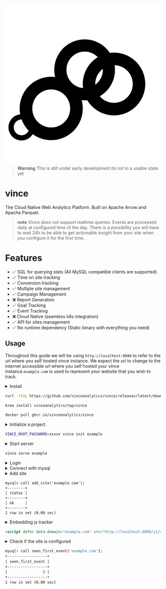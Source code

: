 
<p align="center">
    <img src="./assets/logo.svg" alt="Vince Logo" />
</p>


> **Warning**
> This is still under early development its not in a usable state yet

# vince

The Cloud Native Web Analytics Platform. Built on Apache Arrow and Apache Parquet.

> **note**
> Vince does not support realtime queries. Events are processed daily at configured time of the day.
> There is a possibility you will have to wait 24h to be able to get actionable insight from your site
> when you configure it for the first time.

# Features

- :white_check_mark: SQL for querying stats (All MySQL compatible clients are supported)
- :white_check_mark: Time on site tracking
- :white_check_mark: Conversion tracking 
- :white_check_mark: Multiple site management
- :white_check_mark: Campaign Management 
- :x: Report Generation
- :white_check_mark: Goal Tracking 
- :white_check_mark: Event Tracking 
- :x: Cloud Native (seamless k8s integration)
- :white_check_mark: API for sites management
- :white_check_mark: No runtime dependency (Static binary with everything you need)

## Usage

Throughout this guide we will be using `http://localhost:8080` to refer to the url where you self hosted vince instance. We expect the url to change to the internet accessible url where you self hosted your vince instance.`example.com` is used to represent your website that you wish to track.

<details markdown="1">
<summary>Install</summary>

vince provides a single binary `vince` that provides both the server and client
functionality. For now only `Mac OS` and `Linux` are supported. 
</details>


```bash
curl -fsSL https://github.com/vinceanalytics/vince/releases/latest/download/install.sh | bash
```

```bash
brew install vinceanalytics/tap/vince
```

```bash
docker pull ghcr.io/vinceanalytics/vince
```

<details markdown="1">
<summary>Initialize a project</summary>

`vince init` sets up a directory for serving vince instance. This includes creating directories for databases and generating of configurations. You can later edit generated configuration file to reflect what you need.

```bash
NAME:
   vince init - Initializes a vince project

USAGE:
   vince init [command [command options]] [arguments...]

OPTIONS:
   -i                Shows interactive prompt for username and password (default: false) || --no-i  Shows interactive prompt for username and password (default: false)
   --username value  Name of the root user (default: "root") [$VINCE_ROOT_USER]
   --password value  password of the root user (default: "vince") [$VINCE_ROOT_PASSWORD]
   --help, -h        show help (default: false)
```

Vince instances are password protected. Access to resources is provided via JWT tokens served using the builtin oauth2 server.

</details>

```bash
VINCE_ROOT_PASSWORD=xxxxx vince init example
```

<details markdown="1">
<summary>Start  server</summary>

Vince binds to two ports, one for vince api and another for mysql api.

```bash
NAME:
   vince serve - Serves web ui console and expose /api/events that collects web analytics

USAGE:
   vince serve [command [command options]] [arguments...]

OPTIONS:
   core

   --db-path value        path to main database (default: "db") [$VINCE_DB_PATH]
   --enable-profile       Expose /debug/pprof endpoint (default: false) [$VINCE_ENABLE_PROFILE]
   --env value            Deployment environment (default: "dev") [$VINCE_ENV]
   --listen value         http address to listen to (default: ":8080") [$VINCE_LISTEN]
   --listen-mysql value   serve mysql clients on this address (default: ":3306") [$VINCE_MYSQL_LISTEN]
   --log-level value      log level, values are (trace,debug,info,warn,error,fatal,panic) (default: "debug") [$VINCE_LOG_LEVEL]
   --tls-cert-file value  path to tls certificate [$VINCE_TLS_CERT_FILE]
   --tls-key-file value   path to tls key [$VINCE_TLS_KEY_FILE]

```

</details>

```bash
vince serve example
```

<details markdown="1">
<summary>Login</summary>

```bash
VINCE_ROOT_PASSWORD=xxxxx vince login http://localhost:8080
```

</details>

<details markdown="1">
<summary>Connect with mysql</summary>

```bash
LIBMYSQL_ENABLE_CLEARTEXT_PLUGIN=y mysql --host 127.0.0.1 --port 3306 -uroot -p$VINCE_ACCESS_TOKEN
mysql: [Warning] Using a password on the command line interface can be insecure.
Welcome to the MySQL monitor.  Commands end with ; or \g.
Your MySQL connection id is 2
Server version: 5.7.9-Vitess Dolt

Copyright (c) 2000, 2023, Oracle and/or its affiliates.

Oracle is a registered trademark of Oracle Corporation and/or its
affiliates. Other names may be trademarks of their respective
owners.

Type 'help;' or '\h' for help. Type '\c' to clear the current input statement.

mysql> 
```

You can obtain `VINCE_ACCESS_TOKEN` via vince client

```bash
vince login --token
```

</details>

<details markdown=1>
<summary>Add site</summary>

You can add a website to allow collection of web analytics using mysql api with
the procedure `add_site` which accepts the domain name of the site as the first argument and optionally site description as a second argument.

Site domain, is the part of the website url without `http://` or `http://` or
`wwww`. Example domain for `https://www.vinceanalytics.com` is `vinceanalytics.com`

There is no limit on the number of sites that can be added. Also you can setup and sent events for sites that have not been added (the events will just be dropped).

Please see `Embedding js tracker` section on how to setup tracker script on your website to start collecting and send web analytics to your vince instance.
</details>

```shell
mysql> call add_site('example.com');
+--------+
| status |
+--------+
| ok     |
+--------+
1 row in set (0.00 sec)
```


<details markdown="1">
<summary>Embedding js tracker</summary>
Vince instance hosts and serve the javascript tracker that you can embed in
your website.

Update `html` of your website to include the script in the `head` tag of your
`html`
</details>

```html
<script defer data-domain="example.com" src="http://localhost:8080/js/vince.js"></script>
```


<details markdown="1">
<summary>Check if the site is configured</summary>

Procedures `seen_first_event` shows if the vince is processing events from the
site.

- `0`: when not configured
- `1`: when configured

When site is not configured

```bash
mysql> call seen_first_event('example.com');
+------------------+
| seen_first_event |
+------------------+
|                0 |
+------------------+
1 row in set (0.00 sec)
```

</details>

```bash
mysql> call seen_first_event('example.com');
+------------------+
| seen_first_event |
+------------------+
|                1 |
+------------------+
1 row in set (0.00 sec)
```